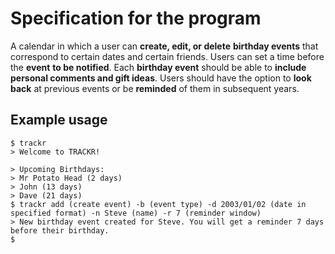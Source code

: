 # Specification for the program

A calendar in which a user can **create, edit, or delete** **birthday events** that correspond to certain dates and certain friends. 
Users can set a time before the **event** **to be notified**. Each **birthday event** should be able to **include personal comments and gift ideas**. 
Users should have the option to **look back** at previous events or be **reminded** of them in subsequent years.

## Example usage
```
$ trackr
> Welcome to TRACKR!                                                            

> Upcoming Birthdays:
> Mr Potato Head (2 days)
> John (13 days)
> Dave (21 days)
$ trackr add (create event) -b (event type) -d 2003/01/02 (date in specified format) -n Steve (name) -r 7 (reminder window)
> New birthday event created for Steve. You will get a reminder 7 days before their birthday.
$
```

